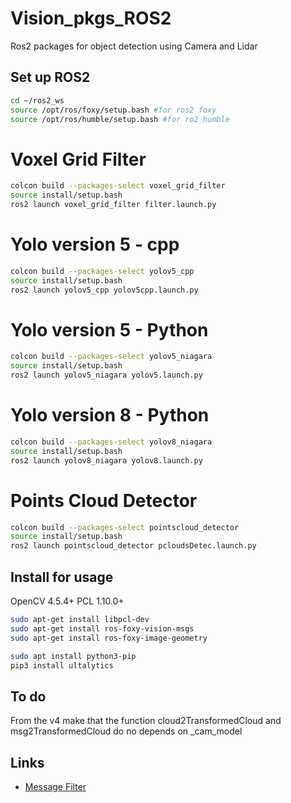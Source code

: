 # Vision_pkgs_ROS2
Ros2 packages for object detection using Camera and Lidar

  ## Set up ROS2
```bash
cd ~/ros2_ws
source /opt/ros/foxy/setup.bash #for ros2 foxy
source /opt/ros/humble/setup.bash #for ro2 humble
```

# Voxel Grid Filter
```bash
colcon build --packages-select voxel_grid_filter
source install/setup.bash
ros2 launch voxel_grid_filter filter.launch.py
```

# Yolo version 5 - cpp
```bash
colcon build --packages-select yolov5_cpp
source install/setup.bash
ros2 launch yolov5_cpp yolov5cpp.launch.py
```

# Yolo version 5 - Python
```bash
colcon build --packages-select yolov5_niagara
source install/setup.bash
ros2 launch yolov5_niagara yolov5.launch.py
```

# Yolo version 8 - Python
```bash
colcon build --packages-select yolov8_niagara
source install/setup.bash
ros2 launch yolov8_niagara yolov8.launch.py
```

# Points Cloud Detector
```bash
colcon build --packages-select pointscloud_detector
source install/setup.bash
ros2 launch pointscloud_detector pcloudsDetec.launch.py
```


## Install for usage
OpenCV 4.5.4+
PCL 1.10.0+

```bash
sudo apt-get install libpcl-dev
sudo apt-get install ros-foxy-vision-msgs
sudo apt-get install ros-foxy-image-geometry

sudo apt install python3-pip
pip3 install ultalytics
```
## To do
From the v4 make that the function cloud2TransformedCloud and msg2TransformedCloud do no depends on _cam_model

## Links

 - [Message Filter](https://docs.ros.org/en/iron/Tutorials/Intermediate/Tf2/Using-Stamped-Datatypes-With-Tf2-Ros-MessageFilter.html#build)


